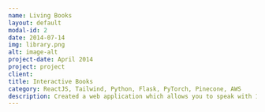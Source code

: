 ```yaml
---
name: Living Books
layout: default
modal-id: 2
date: 2014-07-14
img: library.png
alt: image-alt
project-date: April 2014
project: project
client:
title: Interactive Books
category: ReactJS, Tailwind, Python, Flask, PyTorch, Pinecone, AWS
description: Created a web application which allows you to speak with 100+ public domain books, including Meditations, A Book of Remarkable Criminals, etc.  as well as famous charactes such as Jeff Bezos <br> Created scripts to automate downloading, vectorizing, and book cover generation for all books and texts (like customer briefs). Custom Search Algorithm with Pinecone to provide the proper context to GPT-3 and bring the book’s personalities to life.  Frontend design with Tailwind, React, and Framer Motion to enthrall the user.
---
```

